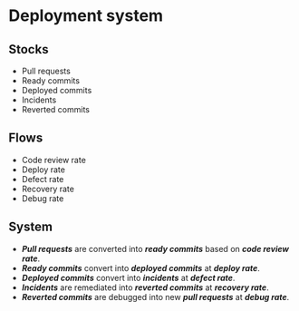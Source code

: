 # Deployment system

## Stocks

* Pull requests
* Ready commits
* Deployed commits
* Incidents
* Reverted commits

## Flows

* Code review rate
* Deploy rate
* Defect rate
* Recovery rate
* Debug rate

## System

* ___Pull requests___ are converted into ___ready commits___ based on ___code review rate___.
* ___Ready commits___ convert into ___deployed commits___ at ___deploy rate___.
* ___Deployed commits___ convert into ___incidents___ at ___defect rate___.
* ___Incidents___ are remediated into ___reverted commits___ at ___recovery rate___.
* ___Reverted commits___ are debugged into new ___pull requests___ at ___debug rate___.
